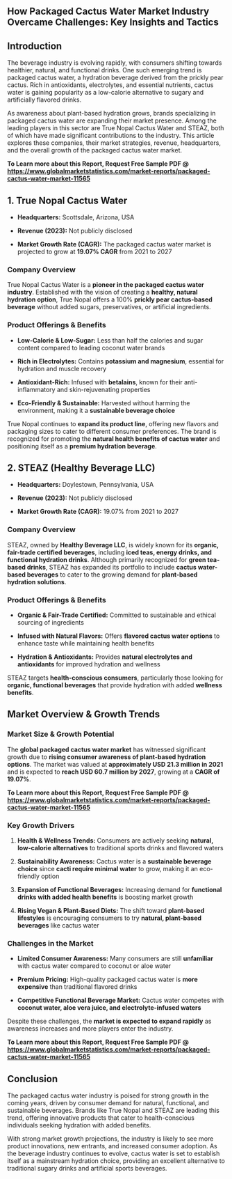 <h2><strong>How Packaged Cactus Water Market Industry Overcame Challenges: Key Insights and Tactics</strong></h2><h2><strong>Introduction</strong></h2><p data-start="209" data-end="618">The beverage industry is evolving rapidly, with consumers shifting towards healthier, natural, and functional drinks. One such emerging trend is packaged cactus water, a hydration beverage derived from the prickly pear cactus. Rich in antioxidants, electrolytes, and essential nutrients, cactus water is gaining popularity as a low-calorie alternative to sugary and artificially flavored drinks.</p><p data-start="620" data-end="1053">As awareness about plant-based hydration grows, brands specializing in packaged cactus water are expanding their market presence. Among the leading players in this sector are True Nopal Cactus Water and STEAZ, both of which have made significant contributions to the industry. This article explores these companies, their market strategies, revenue, headquarters, and the overall growth of the packaged cactus water market.</p><p><strong>To Learn more about this Report, Request Free Sample PDF @ <a href="https://www.globalmarketstatistics.com/market-reports/packaged-cactus-water-market-11565">https://www.globalmarketstatistics.com/market-reports/packaged-cactus-water-market-11565</a></strong></p><h2 data-start="1060" data-end="1095"><strong data-start="1063" data-end="1093">1. True Nopal Cactus Water</strong></h2><ul data-start="1097" data-end="1316"><li data-start="1097" data-end="1143"><p data-start="1099" data-end="1143"><strong data-start="1099" data-end="1116">Headquarters:</strong> Scottsdale, Arizona, USA</p></li><li data-start="1144" data-end="1190"><p data-start="1146" data-end="1190"><strong data-start="1146" data-end="1165">Revenue (2023):</strong> Not publicly disclosed</p></li><li data-start="1191" data-end="1316"><p data-start="1193" data-end="1316"><strong data-start="1193" data-end="1223">Market Growth Rate (CAGR):</strong> The packaged cactus water market is projected to grow at <strong data-start="1281" data-end="1296">19.07% CAGR</strong> from 2021 to 2027</p></li></ul><h3 data-start="1318" data-end="1344"><strong data-start="1322" data-end="1342">Company Overview</strong></h3><p data-start="1346" data-end="1636">True Nopal Cactus Water is a <strong data-start="1375" data-end="1424">pioneer in the packaged cactus water industry</strong>. Established with the vision of creating a <strong data-start="1468" data-end="1505">healthy, natural hydration option</strong>, True Nopal offers a 100% <strong data-start="1532" data-end="1570">prickly pear cactus-based beverage</strong> without added sugars, preservatives, or artificial ingredients.</p><h3 data-start="1638" data-end="1676"><strong data-start="1642" data-end="1674">Product Offerings &amp; Benefits</strong></h3><ul data-start="1678" data-end="2153"><li data-start="1678" data-end="1797"><p data-start="1680" data-end="1797"><strong data-start="1680" data-end="1708">Low-Calorie &amp; Low-Sugar:</strong> Less than half the calories and sugar content compared to leading coconut water brands</p></li><li data-start="1798" data-end="1909"><p data-start="1800" data-end="1909"><strong data-start="1800" data-end="1825">Rich in Electrolytes:</strong> Contains <strong data-start="1835" data-end="1862">potassium and magnesium</strong>, essential for hydration and muscle recovery</p></li><li data-start="1910" data-end="2030"><p data-start="1912" data-end="2030"><strong data-start="1912" data-end="1933">Antioxidant-Rich:</strong> Infused with <strong data-start="1947" data-end="1960">betalains</strong>, known for their anti-inflammatory and skin-rejuvenating properties</p></li><li data-start="2031" data-end="2153"><p data-start="2033" data-end="2153"><strong data-start="2033" data-end="2064">Eco-Friendly &amp; Sustainable:</strong> Harvested without harming the environment, making it a <strong data-start="2120" data-end="2151">sustainable beverage choice</strong></p></li></ul><p data-start="2155" data-end="2440">True Nopal continues to <strong data-start="2179" data-end="2206">expand its product line</strong>, offering new flavors and packaging sizes to cater to different consumer preferences. The brand is recognized for promoting the <strong data-start="2335" data-end="2378">natural health benefits of cactus water</strong> and positioning itself as a <strong data-start="2407" data-end="2437">premium hydration beverage</strong>.</p><h2 data-start="2447" data-end="2487"><strong data-start="2450" data-end="2485">2. STEAZ (Healthy Beverage LLC)</strong></h2><ul data-start="2489" data-end="2647"><li data-start="2489" data-end="2540"><p data-start="2491" data-end="2540"><strong data-start="2491" data-end="2508">Headquarters:</strong> Doylestown, Pennsylvania, USA</p></li><li data-start="2541" data-end="2587"><p data-start="2543" data-end="2587"><strong data-start="2543" data-end="2562">Revenue (2023):</strong> Not publicly disclosed</p></li><li data-start="2588" data-end="2647"><p data-start="2590" data-end="2647"><strong data-start="2590" data-end="2620">Market Growth Rate (CAGR):</strong> 19.07% from 2021 to 2027</p></li></ul><h3 data-start="2649" data-end="2675"><strong data-start="2653" data-end="2673">Company Overview</strong></h3><p data-start="2677" data-end="3073">STEAZ, owned by <strong data-start="2693" data-end="2717">Healthy Beverage LLC</strong>, is widely known for its <strong data-start="2743" data-end="2786">organic, fair-trade certified beverages</strong>, including <strong data-start="2798" data-end="2859">iced teas, energy drinks, and functional hydration drinks</strong>. Although primarily recognized for <strong data-start="2895" data-end="2921">green tea-based drinks</strong>, STEAZ has expanded its portfolio to include <strong data-start="2967" data-end="2999">cactus water-based beverages</strong> to cater to the growing demand for <strong data-start="3035" data-end="3070">plant-based hydration solutions</strong>.</p><h3 data-start="3075" data-end="3113"><strong data-start="3079" data-end="3111">Product Offerings &amp; Benefits</strong></h3><ul data-start="3115" data-end="3466"><li data-start="3115" data-end="3215"><p data-start="3117" data-end="3215"><strong data-start="3117" data-end="3152">Organic &amp; Fair-Trade Certified:</strong> Committed to sustainable and ethical sourcing of ingredients</p></li><li data-start="3216" data-end="3345"><p data-start="3218" data-end="3345"><strong data-start="3218" data-end="3251">Infused with Natural Flavors:</strong> Offers <strong data-start="3259" data-end="3292">flavored cactus water options</strong> to enhance taste while maintaining health benefits</p></li><li data-start="3346" data-end="3466"><p data-start="3348" data-end="3466"><strong data-start="3348" data-end="3377">Hydration &amp; Antioxidants:</strong> Provides <strong data-start="3387" data-end="3428">natural electrolytes and antioxidants</strong> for improved hydration and wellness</p></li></ul><p data-start="3468" data-end="3637">STEAZ targets <strong data-start="3482" data-end="3512">health-conscious consumers</strong>, particularly those looking for <strong data-start="3545" data-end="3578">organic, functional beverages</strong> that provide hydration with added <strong data-start="3613" data-end="3634">wellness benefits</strong>.</p><h2 data-start="3644" data-end="3684"><strong data-start="3647" data-end="3682">Market Overview &amp; Growth Trends</strong></h2><h3 data-start="3686" data-end="3726"><strong data-start="3690" data-end="3724">Market Size &amp; Growth Potential</strong></h3><p data-start="3728" data-end="4033">The <strong data-start="3732" data-end="3771">global packaged cactus water market</strong> has witnessed significant growth due to <strong data-start="3812" data-end="3874">rising consumer awareness of plant-based hydration options</strong>. The market was valued at <strong data-start="3901" data-end="3943">approximately USD 21.3 million in 2021</strong> and is expected to <strong data-start="3963" data-end="3997">reach USD 60.7 million by 2027</strong>, growing at a <strong data-start="4012" data-end="4030">CAGR of 19.07%</strong>.</p><p><strong>To Learn more about this Report, Request Free Sample PDF @ <a href="https://www.globalmarketstatistics.com/market-reports/packaged-cactus-water-market-11565">https://www.globalmarketstatistics.com/market-reports/packaged-cactus-water-market-11565</a></strong></p><h3 data-start="4035" data-end="4063"><strong data-start="4039" data-end="4061">Key Growth Drivers</strong></h3><ol data-start="4065" data-end="4695"><li data-start="4065" data-end="4217"><p data-start="4068" data-end="4217"><strong data-start="4068" data-end="4097">Health &amp; Wellness Trends:</strong> Consumers are actively seeking <strong data-start="4129" data-end="4166">natural, low-calorie alternatives</strong> to traditional sports drinks and flavored waters</p></li><li data-start="4218" data-end="4382"><p data-start="4221" data-end="4382"><strong data-start="4221" data-end="4250">Sustainability Awareness:</strong> Cactus water is a <strong data-start="4269" data-end="4300">sustainable beverage choice</strong> since <strong data-start="4307" data-end="4338">cacti require minimal water</strong> to grow, making it an eco-friendly option</p></li><li data-start="4383" data-end="4523"><p data-start="4386" data-end="4523"><strong data-start="4386" data-end="4424">Expansion of Functional Beverages:</strong> Increasing demand for <strong data-start="4447" data-end="4495">functional drinks with added health benefits</strong> is boosting market growth</p></li><li data-start="4524" data-end="4695"><p data-start="4527" data-end="4695"><strong data-start="4527" data-end="4564">Rising Vegan &amp; Plant-Based Diets:</strong> The shift toward <strong data-start="4582" data-end="4608">plant-based lifestyles</strong> is encouraging consumers to try <strong data-start="4641" data-end="4675">natural, plant-based beverages</strong> like cactus water</p></li></ol><h3 data-start="4697" data-end="4731"><strong data-start="4701" data-end="4729">Challenges in the Market</strong></h3><ul data-start="4733" data-end="5117"><li data-start="4733" data-end="4860"><p data-start="4735" data-end="4860"><strong data-start="4735" data-end="4766">Limited Consumer Awareness:</strong> Many consumers are still <strong data-start="4792" data-end="4806">unfamiliar</strong> with cactus water compared to coconut or aloe water</p></li><li data-start="4861" data-end="4975"><p data-start="4863" data-end="4975"><strong data-start="4863" data-end="4883">Premium Pricing:</strong> High-quality packaged cactus water is <strong data-start="4922" data-end="4940">more expensive</strong> than traditional flavored drinks</p></li><li data-start="4976" data-end="5117"><p data-start="4978" data-end="5117"><strong data-start="4978" data-end="5021">Competitive Functional Beverage Market:</strong> Cactus water competes with <strong data-start="5049" data-end="5115">coconut water, aloe vera juice, and electrolyte-infused waters</strong></p></li></ul><p data-start="5119" data-end="5251">Despite these challenges, the <strong data-start="5149" data-end="5189">market is expected to expand rapidly</strong> as awareness increases and more players enter the industry.</p><p><strong>To Learn more about this Report, Request Free Sample PDF @ <a href="https://www.globalmarketstatistics.com/market-reports/packaged-cactus-water-market-11565">https://www.globalmarketstatistics.com/market-reports/packaged-cactus-water-market-11565</a></strong></p><h2 data-start="5258" data-end="5277"><strong data-start="5261" data-end="5275">Conclusion</strong></h2><p data-start="5279" data-end="5630">The packaged cactus water industry is poised for strong growth in the coming years, driven by consumer demand for natural, functional, and sustainable beverages. Brands like True Nopal and STEAZ are leading this trend, offering innovative products that cater to health-conscious individuals seeking hydration with added benefits.</p><p data-start="5632" data-end="6006">With strong market growth projections, the industry is likely to see more product innovations, new entrants, and increased consumer adoption. As the beverage industry continues to evolve, cactus water is set to establish itself as a mainstream hydration choice, providing an excellent alternative to traditional sugary drinks and artificial sports beverages.</p>
